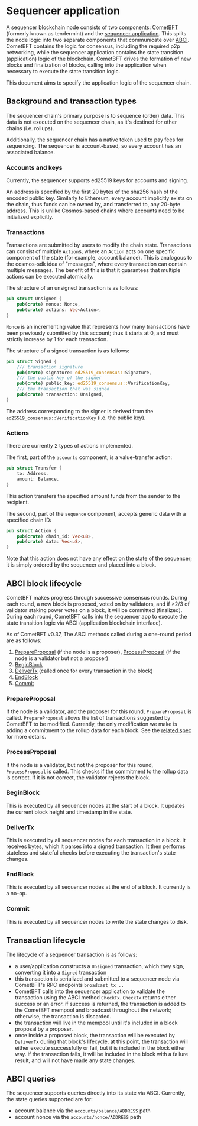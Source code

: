 # Sequencer application

A sequencer blockchain node consists of two components:
[CometBFT](https://github.com/cometbft/cometbft) (formerly known as tendermint)
and the [sequencer
application](https://github.com/astriaorg/astria/tree/main/crates/astria-sequencer).
This splits the node logic into two separate components that communicate over
[ABCI](https://docs.cometbft.com/v0.37/spec/abci/). CometBFT contains the logic
for consensus, including the required p2p networking, while the sequencer
application contains the state transition (application) logic of the blockchain.
CometBFT drives the formation of new blocks and finalization of blocks, calling
into the application when necessary to execute the state transition logic.

This document aims to specify the application logic of the sequencer chain.

## Background and transaction types

The sequencer chain's primary purpose is to sequence (order) data. This data is
not executed on the sequencer chain, as it's destined for other chains (i.e.
rollups).

Additionally, the sequencer chain has a native token used to pay fees for
sequencing. The sequencer is account-based, so every account has an associated
balance.

### Accounts and keys

Currently, the sequencer supports ed25519 keys for accounts and signing.

An address is specified by the first 20 bytes of the sha256 hash of the encoded
public key. Similarly to Ethereum, every account implicitly exists on the chain,
thus funds can be owned by, and transferred to, any 20-byte address. This is
unlike Cosmos-based chains where accounts need to be initialized explicitly.

### Transactions

Transactions are submitted by users to modify the chain state. Transactions can
consist of multiple `Action`s, where an `Action` acts on one specific component
of the state (for example, account balance). This is analogous to the cosmos-sdk
idea of "messages", where every transaction can contain multiple messages. The
benefit of this is that it guarantees that multiple actions can be executed
atomically.

The structure of an unsigned transaction is as follows:

```rust
pub struct Unsigned {
    pub(crate) nonce: Nonce,
    pub(crate) actions: Vec<Action>,
}
```

`Nonce` is an incrementing value that represents how many transactions have been
previously submitted by this account; thus it starts at 0, and must strictly
increase by 1 for each transaction.

The structure of a signed transaction is as follows:

```rust
pub struct Signed {
    /// transaction signature
    pub(crate) signature: ed25519_consensus::Signature,
    /// the public key of the signer
    pub(crate) public_key: ed25519_consensus::VerificationKey,
    /// the transaction that was signed
    pub(crate) transaction: Unsigned,
}
```

The address corresponding to the signer is derived from the
`ed25519_consensus::VerificationKey` (i.e. the public key).

### Actions

There are currently 2 types of actions implemented.

The first, part of the `accounts` component, is a value-transfer action:

```rust
pub struct Transfer {
    to: Address,
    amount: Balance,
}
```

This action transfers the specified amount funds from the sender to the
recipient.

The second, part of the `sequence` component, accepts generic data with a
specified chain ID:

```rust
pub struct Action {
    pub(crate) chain_id: Vec<u8>,
    pub(crate) data: Vec<u8>,
}
```

Note that this action does not have any effect on the state of the sequencer; it
is simply ordered by the sequencer and placed into a block.

## ABCI block lifecycle

CometBFT makes progress through successive consensus rounds. During each round,
a new block is proposed, voted on by validators, and if >2/3 of validator
staking power votes on a block, it will be committed (finalized). During each
round, CometBFT calls into the sequencer app to execute the state transition
logic via ABCI (application blockchain interface).

As of CometBFT v0.37, The ABCI methods called during a one-round period are as
follows:

1. [PrepareProposal](https://docs.cometbft.com/v0.37/spec/abci/abci++_methods#prepareproposal)
   (if the node is a proposer),
   [ProcessProposal](https://docs.cometbft.com/v0.37/spec/abci/abci++_methods#processproposal)
   (if the node is a validator but not a proposer)
2. [BeginBlock](https://docs.cometbft.com/v0.37/spec/abci/abci++_methods#beginblock)
3. [DeliverTx](https://docs.cometbft.com/v0.37/spec/abci/abci++_methods#delivertx)
   (called once for every transaction in the block)
4. [EndBlock](https://docs.cometbft.com/v0.37/spec/abci/abci++_methods#endblock)
5. [Commit](https://docs.cometbft.com/v0.37/spec/abci/abci++_methods#commit)

### PrepareProposal

If the node is a validator, and the proposer for this round, `PrepareProposal`
is called. `PrepareProposal` allows the list of transactions suggested by
CometBFT to be modified. Currently, the only modification we make is adding a
commitment to the rollup data for each block. See the [related
spec](./sequencer-inclusion-proofs.md) for more details.

### ProcessProposal

If the node is a validator, but not the proposer for this round,
`ProcessProposal` is called. This checks if the commitment to the rollup data is
correct. If it is not correct, the validator rejects the block.

### BeginBlock

This is executed by all sequencer nodes at the start of a block. It updates the
current block height and timestamp in the state.

### DeliverTx

This is executed by all sequencer nodes for each transaction in a block. It
receives bytes, which it parses into a signed transaction. It then performs
stateless and stateful checks before executing the transaction's state changes.

### EndBlock

This is executed by all sequencer nodes at the end of a block. It currently is a
no-op.

### Commit

This is executed by all sequencer nodes to write the state changes to disk.

## Transaction lifecycle

The lifecycle of a sequencer transaction is as follows:

- a user/application constructs a `Unsigned` transaction, which they sign,
  converting it into a `Signed` transaction
- this transaction is serialized and submitted to a sequencer node via
  CometBFT's RPC endpoints `broadcast_tx_..`
- CometBFT calls into the sequencer application to validate the transaction
  using the ABCI method `CheckTx`. `CheckTx` returns either success or an error.
  if success is returned, the transaction is added to the CometBFT mempool and
  broadcast throughout the network; otherwise, the transaction is discarded.
- the transaction will live in the mempool until it's included in a block
  proposal by a proposer.
- once inside a proposed block, the transaction will be executed by `DeliverTx`
  during that block's lifecycle. at this point, the transaction will either
  execute successfully or fail, but it is included in the block either way. if
  the transaction fails, it will be included in the block with a failure result,
  and will not have made any state changes.

## ABCI queries

The sequencer supports queries directly into its state via ABCI. Currently, the
state queries supported are for:

- account balance via the `accounts/balance/ADDRESS` path
- account nonce via the `accounts/nonce/ADDRESS` path

